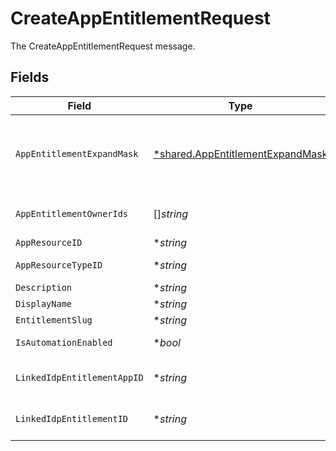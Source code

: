 # CreateAppEntitlementRequest

The CreateAppEntitlementRequest message.


## Fields

| Field                                                                                                                                  | Type                                                                                                                                   | Required                                                                                                                               | Description                                                                                                                            |
| -------------------------------------------------------------------------------------------------------------------------------------- | -------------------------------------------------------------------------------------------------------------------------------------- | -------------------------------------------------------------------------------------------------------------------------------------- | -------------------------------------------------------------------------------------------------------------------------------------- |
| `AppEntitlementExpandMask`                                                                                                             | [*shared.AppEntitlementExpandMask](../../../pkg/models/shared/appentitlementexpandmask.md)                                             | :heavy_minus_sign:                                                                                                                     | The app entitlement expand mask allows the user to get additional information when getting responses containing app entitlement views. |
| `AppEntitlementOwnerIds`                                                                                                               | []*string*                                                                                                                             | :heavy_minus_sign:                                                                                                                     | The appEntitlementOwnerIds field.                                                                                                      |
| `AppResourceID`                                                                                                                        | **string*                                                                                                                              | :heavy_minus_sign:                                                                                                                     | The appResourceId field.                                                                                                               |
| `AppResourceTypeID`                                                                                                                    | **string*                                                                                                                              | :heavy_minus_sign:                                                                                                                     | The appResourceTypeId field.                                                                                                           |
| `Description`                                                                                                                          | **string*                                                                                                                              | :heavy_minus_sign:                                                                                                                     | The description field.                                                                                                                 |
| `DisplayName`                                                                                                                          | **string*                                                                                                                              | :heavy_minus_sign:                                                                                                                     | The displayName field.                                                                                                                 |
| `EntitlementSlug`                                                                                                                      | **string*                                                                                                                              | :heavy_minus_sign:                                                                                                                     | The entitlementSlug field.                                                                                                             |
| `IsAutomationEnabled`                                                                                                                  | **bool*                                                                                                                                | :heavy_minus_sign:                                                                                                                     | The isAutomationEnabled field.                                                                                                         |
| `LinkedIdpEntitlementAppID`                                                                                                            | **string*                                                                                                                              | :heavy_minus_sign:                                                                                                                     | The linkedIdpEntitlementAppId field.                                                                                                   |
| `LinkedIdpEntitlementID`                                                                                                               | **string*                                                                                                                              | :heavy_minus_sign:                                                                                                                     | The linkedIdpEntitlementId field.                                                                                                      |